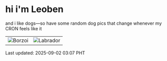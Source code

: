 # hi i'm Leoben

and i like dogs—so have some random dog pics that change whenever my CRON feels like it

|  |  |
|--------|----------|
| ![Borzoi](https://random-dog-vercel.vercel.app/api/random-borzoi?v=1756753667) | ![Labrador](https://random-dog-vercel.vercel.app/api/random-labrador?v=1756753667) |

Last updated: 2025-09-02 03:07 PHT
